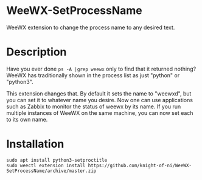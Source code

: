 # WeeWX-SetProcessName
WeeWX extension to change the process name to any desired text.

# Description
Have you ever done `ps -A |grep weewx` only to find that it returned nothing?  WeeWX has traditionally shown in the process list as just "python" or "python3".

This extension changes that. By default it sets the name to "weewxd", but you can set it to whatever name you desire. Now one can use applications such as Zabbix to monitor the status of weewx by its name.  If you run multiple instances of WeeWX on the same machine, you can now set each to its own name.

# Installation

```
sudo apt install python3-setproctitle
sudo weectl extension install https://github.com/knight-of-ni/WeeWX-SetProcessName/archive/master.zip
```
